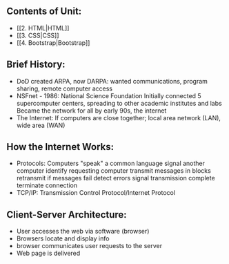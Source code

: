 ## Contents of Unit:
- [[2. HTML|HTML]]
- [[3. CSS|CSS]]
- [[4. Bootstrap|Bootstrap]]

## Brief History:
- DoD created ARPA, now DARPA:
	  wanted communications, program sharing, remote computer access
- NSFnet - 1986:
	National Science Foundation
	Initially connected 5 supercomputer centers, spreading to other academic institutes and labs
	Became the network for all by early 90s, the internet
- The Internet:
	If computers are close together; local area network (LAN), wide area (WAN)

## How the Internet Works:
- Protocols:
	  Computers "speak" a common language
		  signal another computer
		  identify requesting computer
		  transmit messages in blocks
		  retransmit if messages fail
		  detect errors
		  signal transmission complete
		  terminate connection
- TCP/IP:
	Transmission Control Protocol/Internet Protocol

## Client-Server Architecture:
- User accesses the web via software (browser)
- Browsers locate and display info
- browser communicates user requests to the server
- Web page is delivered